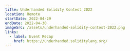 ```yaml
---
title: Underhanded Solidity Contest 2022
location: Remote
startDate: 2022-04-29
endDate: 2022-04-30
imageSrc: /assets/underhanded-solidity-contest-2022.png
links:
  - label: Event Recap
    href: https://underhanded.soliditylang.org/
---
```

